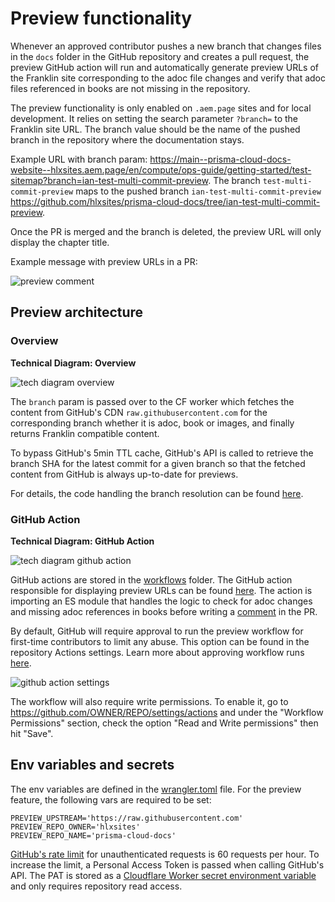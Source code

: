 # Preview functionality

Whenever an approved contributor pushes a new branch that changes files in the `docs` folder in the GitHub repository 
and creates a pull request, the preview GitHub action will run and automatically generate preview URLs of the Franklin 
site corresponding to the adoc file changes and verify that adoc files referenced in books are not missing in the 
repository.

The preview functionality is only enabled on `.aem.page` sites and for local development. It relies on setting the 
search parameter `?branch=` to the Franklin site URL. The branch value should be the name of the pushed branch in the 
repository where the documentation stays.

Example URL with branch param: https://main--prisma-cloud-docs-website--hlxsites.aem.page/en/compute/ops-guide/getting-started/test-sitemap?branch=ian-test-multi-commit-preview.
The branch `test-multi-commit-preview` maps to the pushed branch `ian-test-multi-commit-preview` https://github.com/hlxsites/prisma-cloud-docs/tree/ian-test-multi-commit-preview.

Once the PR is merged and the branch is deleted, the preview URL will only display the chapter title.

Example message with preview URLs in a PR:

![preview comment](assets/preview_comment.png)

## Preview architecture

### Overview 

**Technical Diagram: Overview**

![tech diagram overview](assets/tech_diagram_overview.jpg)

The `branch` param is passed over to the CF worker which fetches the content from GitHub's CDN 
`raw.githubusercontent.com` for the corresponding branch whether it is adoc, book or images, and finally 
returns Franklin compatible content.

To bypass GitHub's 5min TTL cache, GitHub's API is called to retrieve the branch SHA for the latest commit for a given
branch so that the fetched content from GitHub is always up-to-date for previews.

For details, the code handling the branch resolution can be found [here](https://github.com/hlxsites/prisma-cloud-docs/blob/main/worker/src/routes/docs.ts#L60-L80).

### GitHub Action

**Technical Diagram: GitHub Action**

![tech diagram github action](assets/tech_diagram_gh_action.jpg)

GitHub actions are stored in the [workflows](../.github/workflows) folder. The GitHub action responsible for displaying
preview URLs can be found [here](../.github/workflows/preview.yaml). The action is importing an ES module that 
handles the logic to check for adoc changes and missing adoc references in books before writing a 
[comment](../bin/preview-changes.js) in the PR.

By default, GitHub will require approval to run the preview workflow for first-time contributors to limit any 
abuse. This option can be found in the repository Actions settings. Learn more about approving 
workflow runs [here](https://docs.github.com/en/actions/managing-workflow-runs/approving-workflow-runs-from-public-forks).

![github action settings](assets/gh_action_settings.png)

The workflow will also require write permissions. To enable it, go to https://github.com/OWNER/REPO/settings/actions and under the "Workflow Permissions" section, check the option "Read and Write permissions" then hit "Save".

## Env variables and secrets

The env variables are defined in the [wrangler.toml](../wrangler.toml) file. For the preview feature, the following vars
are required to be set: 

```
PREVIEW_UPSTREAM='https://raw.githubusercontent.com'
PREVIEW_REPO_OWNER='hlxsites'
PREVIEW_REPO_NAME='prisma-cloud-docs'
```

[GitHub's rate limit](https://docs.github.com/en/rest/overview/resources-in-the-rest-api?apiVersion=2022-11-28#rate-limiting) 
for unauthenticated requests is 60 requests per hour. To increase the limit, a Personal Access Token is passed when
calling GitHub's API. The PAT is stored as a [Cloudflare Worker secret environment variable](https://developers.cloudflare.com/workers/platform/environment-variables/#add-secrets-to-your-project) 
and only requires repository read access.













